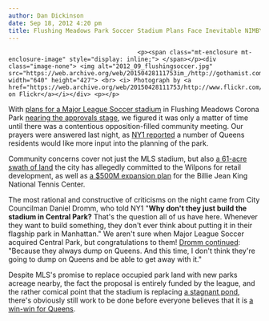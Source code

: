 ```yaml
---
author: Dan Dickinson
date: Sep 18, 2012 4:20 pm
title: Flushing Meadows Park Soccer Stadium Plans Face Inevitable NIMBY Backlash
---
```


	
										<p><span class="mt-enclosure mt-enclosure-image" style="display: inline;"> </span></p><div class="image-none"> <img alt="2012_09_flushingsoccer.jpg" src="https://web.archive.org/web/20150428111753im_/http://gothamist.com/attachments/jen/2012_09_flushingsoccer.jpg" width="640" height="427"> <br> <i> Photograph by <a href="https://web.archive.org/web/20150428111753/http://www.flickr.com/photos/wallyg/160535381/">wallyg on Flickr</a></i></div> <p></p>

<p>With <a href="https://web.archive.org/web/20150428111753/http://gothamist.com/2012/06/27/mls_stadium_proposal_flushing_meadows.php">plans for a Major League Soccer stadium</a> in Flushing Meadows Corona Park <a href="https://web.archive.org/web/20150428111753/http://gothamist.com/2012/08/13/queens_mls_soccer_stadium_talks_clo.php">nearing the approvals stage</a>, we figured it was only a matter of time until there was a contentious opposition-filled community meeting.  Our prayers were answered last night, as <a href="https://web.archive.org/web/20150428111753/http://www.ny1.com/content/top_stories/169120/queens-residents-weigh-in-on-willets-point-plan">NY1 reported</a> a number of Queens residents would like more input into the planning of the park.</p>

<p>Community concerns cover not just the MLS stadium, but also <a href="https://web.archive.org/web/20150428111753/http://online.wsj.com/article/SB10001424052702303360504577408760413111818.html">a 61-acre swath of land</a> the city has allegedly committed to the Wilpons for retail development, as well as <a href="https://web.archive.org/web/20150428111753/http://articles.nydailynews.com/2012-06-15/news/32239848_1_field-courts-usta-roof">a $500M expansion plan</a> for the Billie Jean King National Tennis Center.</p>

<p>The most rational and constructive of criticisms on the night came from City Councilman Daniel Dromm, who told NY1 &quot;<strong>Why don&apos;t they just build the stadium in Central Park?</strong>  That&apos;s the question all of us have here. Whenever they want to build something, they don&apos;t ever think about putting it in their flagship park in Manhattan.&quot;  We aren&apos;t sure when Major League Soccer acquired Central Park, but congratulations to them!  <a href="https://web.archive.org/web/20150428111753/http://www.capitalnewyork.com/article/politics/2012/09/6537221/major-league-soccer-wont-get-queens-stadium-without-fight?top-featured-3">Dromm continued</a>: &quot;Because they always dump on Queens.  And this time, I don&apos;t think they&apos;re going to dump on Queens and be able to get away with it.&quot;</p>

<p>Despite MLS&apos;s promise to replace occupied park land with new parks acreage nearby, the fact the proposal is entirely funded by the league, and the rather comical point that the stadium is replacing <a href="https://web.archive.org/web/20150428111753/http://thisiscosmoscountry.com/?p=2128">a stagnant pond</a>, there&apos;s obviously still work to be done before everyone believes that it is <a href="https://web.archive.org/web/20150428111753/http://gothamist.com/2012/08/13/queens_mls_soccer_stadium_talks_clo.php">a win-win for Queens</a>.</p>					
										
									
				